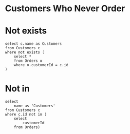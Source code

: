# Customers Who Never Order
# Not exists
```
select c.name as Customers
from Customers c
where not exists (
    select *
    from Orders o
    where o.customerId = c.id
)
```
# Not in
```
select 
    name as 'Customers'
from Customers c 
where c.id not in (
    select 
        customerId
    from Orders)
```